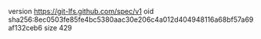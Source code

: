 version https://git-lfs.github.com/spec/v1
oid sha256:8ec0503fe85fe4bc5380aac30e206c4a012d404948116a68bf57a69af132ceb6
size 429
